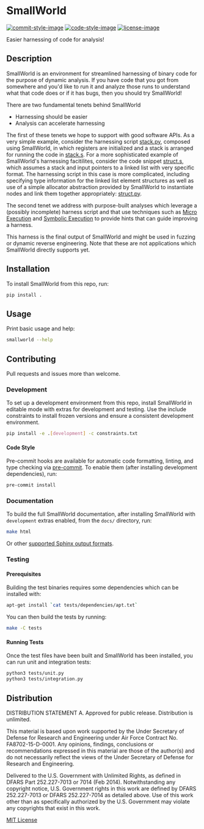 # SmallWorld

[![commit-style-image]][conventional]
[![code-style-image]][black]
[![license-image]][mit]

Easier harnessing of code for analysis!

## Description

SmallWorld is an environment for streamlined harnessing of binary code for the
purpose of dynamic analysis. If you have code that you got from somewhere and
you'd like to run it and analyze those runs to understand what that code does
or if it has bugs, then you should try SmallWorld!

There are two fundamental tenets behind SmallWorld
* Harnessing should be easier
* Analysis can accelerate harnessing

The first of these tenets we hope to support with good software APIs. As a very
simple example, consider the harnessing script
[stack.py](https://github.com/smallworld-re/smallworld/blob/main/tests/square.py),
composed using SmallWorld, in which registers are initialized and a stack is
arranged for running the code in
[stack.s](https://github.com/smallworld-re/smallworld/blob/main/tests/stack.s).
For a more sophisticated example of SmallWorld's harnessing facitilites,
consider the code snippet
[struct.s](https://github.com/smallworld-re/smallworld/blob/main/tests/struct.s),
which assumes a stack and input pointers to a linked list with very specific
format. The harnessing script in this case is more complicated, including
specifying type information for the linked list element structures as well as
use of a simple allocator abstraction provided by SmallWorld to instantiate
nodes and link them together appropriately:
[struct.py](https://github.com/smallworld-re/smallworld/blob/main/tests/struct.py).

The second tenet we address with purpose-built analyses which leverage a
(possibly incomplete) harness script and that use techniques such as [Micro
Execution](https://www.microsoft.com/en-us/research/wp-content/uploads/2016/02/microx.pdf)
and [Symbolic
Execution](https://en.wikipedia.org/wiki/Symbolic_execution#:~:text=In%20computer%20science%2C%20symbolic%20execution,of%20a%20program%20to%20execute)
to provide hints that can guide improving a harness. 

This harness is the final output of SmallWorld and might be used in fuzzing or
dynamic reverse engineering. Note that these are not applications which
SmallWorld directly supports yet.


## Installation

To install SmallWorld from this repo, run:

```bash
pip install .
```

## Usage

Print basic usage and help:

```bash
smallworld --help
```

## Contributing

Pull requests and issues more than welcome.

### Development

To set up a development environment from this repo, install SmallWorld in
editable mode with extras for development and testing. Use the include
constraints to install frozen versions and ensure a consistent development
environment.

```bash
pip install -e .[development] -c constraints.txt
```

#### Code Style

Pre-commit hooks are available for automatic code formatting, linting, and type
checking via [pre-commit](https://pre-commit.com/). To enable them (after
installing development dependencies), run:

```bash
pre-commit install
```

### Documentation

To build the full SmallWorld documentation, after installing SmallWorld with
`development` extras enabled, from the `docs/` directory, run:

```bash
make html
```

Or other [supported Sphinx output formats](https://www.sphinx-doc.org/en/master/usage/builders/index.html).

### Testing

#### Prerequisites

Building the test binaries requires some dependencies which can be installed
with:

```bash
apt-get install `cat tests/dependencies/apt.txt`
```

You can then build the tests by running:

```bash
make -C tests
```

#### Running Tests

Once the test files have been built and SmallWorld has been installed, you can
run unit and integration tests:

```bash
python3 tests/unit.py
python3 tests/integration.py
```

## Distribution

DISTRIBUTION STATEMENT A. Approved for public release. Distribution is
unlimited.

This material is based upon work supported by the Under Secretary of Defense
for Research and Engineering under Air Force Contract No. FA8702-15-D-0001. Any
opinions, findings, conclusions or recommendations expressed in this material
are those of the author(s) and do not necessarily reflect the views of the
Under Secretary of Defense for Research and Engineering.

Delivered to the U.S. Government with Unlimited Rights, as defined in DFARS
Part 252.227-7013 or 7014 (Feb 2014). Notwithstanding any copyright notice,
U.S. Government rights in this work are defined by DFARS 252.227-7013 or DFARS
252.227-7014 as detailed above. Use of this work other than as specifically
authorized by the U.S. Government may violate any copyrights that exist in this
work.

[MIT License](LICENSE.txt)

[commit-style-image]: https://img.shields.io/badge/commits-conventional-fe5196.svg
[conventional]: https://www.conventionalcommits.org/en/v1.0.0/
[code-style-image]: https://img.shields.io/badge/code%20style-black-000000.svg
[black]: https://github.com/psf/black
[license-image]: https://img.shields.io/badge/license-MIT-green.svg
[mit]: ./LICENSE.txt
